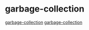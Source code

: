 # garbage-collection

[garbage-collection](https://github.com/amilajack/reading)
[garbage-collection](https://github.com/titzer/virgil)
